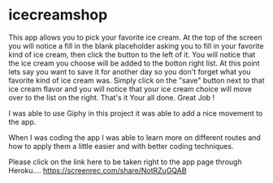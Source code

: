 # icecreamshop

This app allows you to pick your favorite ice cream. At the top of the screen you will notice a fill in the blank placeholder asking you
to fill in your favorite kind of ice cream, then click the button to the left of it. You will notice that the ice cream you choose will
be added to the botton right list. At this point lets say you want to save it for another day so you don't forget what you favorite 
kind of ice cream was. Simply click on the "save" button next to that ice cream flavor and you will notice that your ice cream choice will
move over to the list on the right. That's it Your all done. Great Job ! 

I was able to use Giphy in this project it was able to add a nice movement to the app. 

When I was coding the app I was able to learn more on different routes and how to apply them a little easier and with better coding techniques. 

Please click on the link here to be taken right to the app page through Heroku.... https://screenrec.com/share/NotRZuGQAB